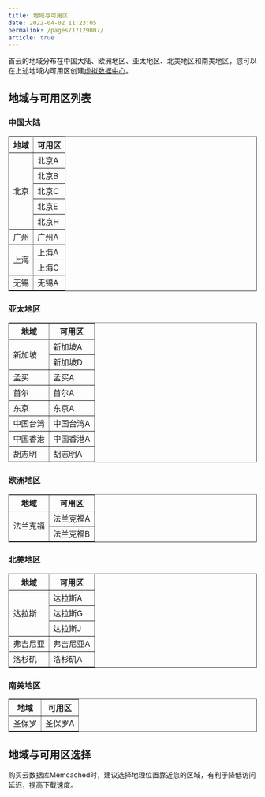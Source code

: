 ```yaml
---
title: 地域与可用区
date: 2022-04-02 11:23:05
permalink: /pages/17129007/
article: true
---
```


首云的地域分布在中国大陆、欧洲地区、亚太地区、北美地区和南美地区，您可以在上述地域内可用区创建[虚拟数据中心](./../08.相关概念.md)。

## 地域与可用区列表

### 中国大陆

<table width="95%" border="1" cellpadding="2" cellspacing="1">
	<thead>
        <tr>
        	<th>地域</th>
            <th>可用区</th>
        </tr>
	</thead>
    <tbody>
        <tr>
        	<td rowspan="5">北京</td>
            <td>北京A</td>
        </tr>
        <tr>
        	<td>北京B</td>
        </tr>
        <tr>
        	<td>北京C</td>
        </tr>
        <tr>
        	<td>北京E</td>
        </tr>
        <tr>
        	<td>北京H</td>
        </tr>
        <tr>
        	<td>广州</td>
            <td>广州A</td>
        </tr>
        <tr>
        	<td rowspan="2">上海</td>
            <td>上海A</td>
        </tr>
        <tr>
        	<td>上海C</td>
        </tr>
        <tr>
        	<td>无锡</td>
            <td>无锡A</td>
        </tr>
	</tbody>
</table>


### 亚太地区

<table width="95%" border="1" cellpadding="2" cellspacing="1">
	<thead>
        <tr>
        	<th>地域</th>
            <th>可用区</th>
        </tr>
	</thead>
    <tbody>
        <tr>
        	<td rowspan="2">新加坡</td>
            <td>新加坡A</td>
        </tr>
        <tr>
        	<td>新加坡D</td>
        </tr>
        <tr>
        	<td>孟买</td>
            <td>孟买A</td>
        </tr>
        <tr>
        	<td>首尔</td>
            <td>首尔A</td>
        </tr>
        <tr>
        	<td>东京</td>
            <td>东京A</td>
        </tr>
        <tr>
        	<td>中国台湾</td>
            <td>中国台湾A</td>
        </tr>
        <tr>
        	<td>中国香港</td>
            <td>中国香港A</td>
        </tr>
       <tr>
        	<td>胡志明</td>
            <td>胡志明A</td>
        </tr>
	</tbody>
</table>




### 欧洲地区

<table width="95%" border="1" cellpadding="2" cellspacing="1">
	<thead>
        <tr>
        	<th>地域</th>
            <th>可用区</th>
        </tr>
	</thead>
    <tbody>
        <tr>
        	<td rowspan="2">法兰克福</td>
            <td>法兰克福A</td>
        </tr>
        <tr>
        	<td>法兰克福B</td>
        </tr>
	</tbody>
</table>


### 北美地区

<table width="95%" border="1" cellpadding="2" cellspacing="1">
	<thead>
        <tr>
        	<th>地域</th>
            <th>可用区</th>
        </tr>
	</thead>
    <tbody>
        <tr>
        	<td rowspan="3">达拉斯</td>
            <td>达拉斯A</td>
        </tr>
        <tr>
        	<td>达拉斯G</td>
        </tr>
        <tr>
        	<td>达拉斯J</td>
        </tr>
        <tr>
        	<td>弗吉尼亚</td>
            <td>弗吉尼亚A</td>
        </tr>
        <tr>
        	<td>洛杉矶</td>
            <td>洛杉矶A</td>
        </tr>
	</tbody>
</table>


### 南美地区

<table width="95%" border="1" cellpadding="2" cellspacing="1">
	<thead>
        <tr>
        	<th>地域</th>
            <th>可用区</th>
        </tr>
	</thead>
    <tbody>
        <tr>
        	<td>圣保罗</td>
            <td>圣保罗A</td>
        </tr>
	</tbody>
</table>


## 地域与可用区选择

购买云数据库Memcached时，建议选择地理位置靠近您的区域，有利于降低访问延迟，提高下载速度。

